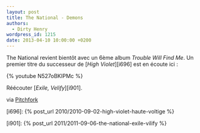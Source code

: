 ```yaml
---
layout: post
title: The National - Demons
authors:
  - Dirty Henry
wordpress_id: 1215
date: 2013-04-10 10:00:00 +0200
---
```


The National revient bientôt avec un 6ème album _Trouble Will Find Me_. Un
premier titre du successeur de [_High Violet_][i696] est en écoute ici :

{% youtube N527oBKIPMc %}

Réécouter [_Exile, Velify_][i901].

via
[Pitchfork](http://pitchfork.com/news/50230-listen-to-the-nationals-new-single-demons/)

[i696]: {% post_url 2010/2010-09-02-high-violet-haute-voltige %}

[i901]: {% post_url 2011/2011-09-06-the-national-exile-vilify %}
